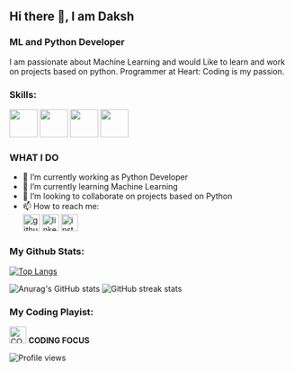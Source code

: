 ## Hi there 👋, I am Daksh
### ML and Python Developer
I am passionate about Machine Learning and would Like to learn and work on projects based on python.
Programmer at Heart: Coding is my passion.

### **Skills**:
<img src='https://camo.githubusercontent.com/e9306bcaa5457a3bb58aa38c9f2fb71e856479bd7a3726204ca07412e45f667f/68747470733a2f2f7777772e766563746f726c6f676f2e7a6f6e652f6c6f676f732f707974686f6e2f707974686f6e2d69636f6e2e737667' alt='' height='50'>   <img 
src='https://symbols.getvecta.com/stencil_97/43_tensorflow-icon.f7092db2bd.svg' alt='' height='50'>
<img src = 'https://symbols.getvecta.com/stencil_90/39_opencv-icon.bed55cce11.svg' height= '50'>
<img src = 'https://pandas.pydata.org/static/img/pandas_white.svg' height = '50'>
### **WHAT I DO**
- 🔭 I’m currently working as Python Developer
- 🌱 I’m currently learning Machine Learning
- 👯 I’m looking to collaborate on projects based on Python
- 📫 How to reach me:  
[<img src='https://camo.githubusercontent.com/b2d1ae072c968dbeaf2232f0e1071ae5a7b218b11caec1ae5c69c10ef370a3cc/68747470733a2f2f696d672e736869656c64732e696f2f62616467652f6769746875622d2532333234323932652e7376673f267374796c653d666f722d7468652d6261646765266c6f676f3d676974687562266c6f676f436f6c6f723d7768697465' alt='github' height='30'>](https://github.com/helloitsdaksh/)  [<img src='https://camo.githubusercontent.com/5e3d78e5310a41c0667e07077cf93596229de398b154b83885dc068874ed5365/68747470733a2f2f696d672e736869656c64732e696f2f62616467652f6c696e6b6564696e2d2532333145373742352e7376673f267374796c653d666f722d7468652d6261646765266c6f676f3d6c696e6b6564696e266c6f676f436f6c6f723d7768697465' alt='linkedin' height='30'>](https://www.linkedin.com/in/daksh-patel-3a67101a3?trk=people-guest_people_search-card//)  [<img src='https://camo.githubusercontent.com/eff3e7484b1754de8279027247ccec9c3deaeb76b4c4946c5d634a8579c2c1ce/68747470733a2f2f696d672e736869656c64732e696f2f62616467652f696e7374616772616d2d2532333030303030302e7376673f267374796c653d666f722d7468652d6261646765266c6f676f3d696e7374616772616d266c6f676f436f6c6f723d7768697465' alt='instagram' height='30'>](https://www.instagram.com/iamdaksh_patel/)  


### **My Github Stats**:
[![Top Langs](https://github-readme-stats.vercel.app/api/top-langs/?username=helloitsdaksh&layout=compact&show_icons=true&theme=dracula)](https://github.com/anuraghazra/github-readme-stats)

![Anurag's GitHub stats](https://github-readme-stats.vercel.app/api?username=helloitsdaksh&show_icons=true&theme=dracula)
![GitHub streak stats](https://github-readme-streak-stats.herokuapp.com/?user=helloitsdaksh&show_icons=true&theme=dracula)  

### **My Coding Playist:**
[<img src='https://img.icons8.com/cotton/2x/headphones.png' alt='CODING FOCUS' height='30'>](https://open.spotify.com/embed/playlist/15ngsvOmlTkARCg7ipoNvG) 
**CODING FOCUS**

<!-- <iframe src="https://open.spotify.com/embed/playlist/15ngsvOmlTkARCg7ipoNvG" width="300" height="380" frameborder="0" allowtransparency="true" allow="encrypted-media"></iframe>
<iframe src="https://open.spotify.com/embed/playlist/6Q3Qo3XxSj5Cu9pQJlBfzG" width="300" height="380" frameborder="0" allowtransparency="true" allow="encrypted-media"></iframe>
<iframe src="https://open.spotify.com/embed/playlist/1qvW13XhfMMZMlzQx362HR" width="300" height="380" frameborder="0" allowtransparency="true" allow="encrypted-media"></iframe>
<iframe src="https://open.spotify.com/embed/playlist/37i9dQZF1DWYoYGBbGKurt" width="300" height="380" frameborder="0" allowtransparency="true" allow="encrypted-media"></iframe>  -->

![Profile views](https://gpvc.arturio.dev/helloitsdaksh)  
